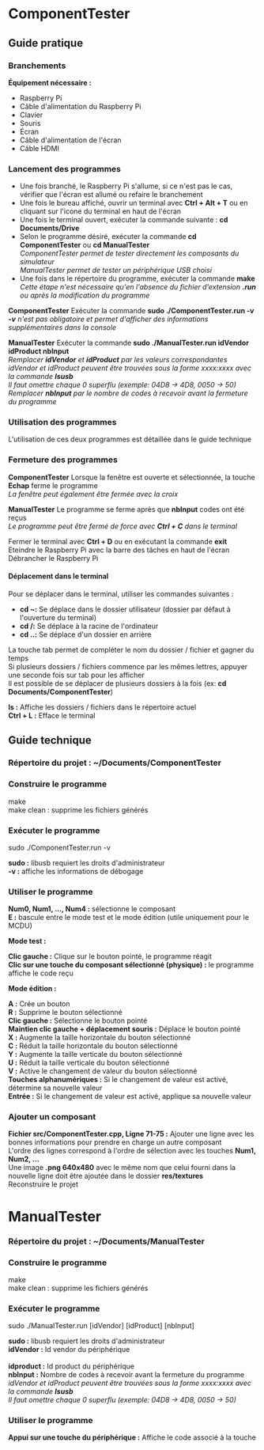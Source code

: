 
# ComponentTester

## Guide pratique

### Branchements

**Équipement nécessaire :**
- Raspberry Pi
- Câble d'alimentation du Raspberry Pi
- Clavier
- Souris
- Écran
- Câble d'alimentation de l'écran
- Câble HDMI

### Lancement des programmes

- Une fois branché, le Raspberry Pi s'allume, si ce n'est pas le cas, vérifier que l'écran est allumé ou refaire le branchement<br/>
- Une fois le bureau affiché, ouvrir un terminal avec **Ctrl + Alt + T** ou en cliquant sur l'icone du terminal en haut de l'écran<br/>
- Une fois le terminal ouvert, exécuter la commande suivante : **cd Documents/Drive**<br/>
- Selon le programme désiré, exécuter la commande **cd ComponentTester** ou **cd ManualTester**<br/>
*ComponentTester permet de tester directement les composants du simulateur*<br/>
*ManualTester permet de tester un périphérique USB choisi*<br/>
- Une fois dans le répertoire du programme, exécuter la commande **make**<br/>
*Cette étape n'est nécessaire qu'en l'absence du fichier d'extension **.run** ou après la modification du programme*<br/>

**ComponentTester**
Exécuter la commande **sudo ./ComponentTester.run -v**<br/>
***-v** n'est pas obligatoire et permet d'afficher des informations supplémentaires dans la console*<br/>

**ManualTester**
Exécuter la commande **sudo ./ManualTester.run idVendor idProduct nbInput**<br/>
*Remplacer **idVendor** et **idProduct** par les valeurs correspondantes*<br/>
*idVendor et idProduct peuvent être trouvées sous la forme xxxx:xxxx avec la commande **lsusb***<br/>
*Il faut omettre chaque 0 superflu (exemple: 04D8 -> 4D8, 0050 -> 50)*<br/>
*Remplacer **nbInput** par le nombre de codes à recevoir avant la fermeture du programme*<br/>

### Utilisation des programmes

L'utilisation de ces deux programmes est détaillée dans le guide technique<br/>

### Fermeture des programmes

**ComponentTester**
Lorsque la fenêtre est ouverte et sélectionnée, la touche **Echap** ferme le programme<br/>
*La fenêtre peut également être fermée avec la croix*<br/>

**ManualTester**
Le programme se ferme après que **nbInput** codes ont été reçus<br/>
*Le programme peut être fermé de force avec **Ctrl + C** dans le terminal*<br/>

Fermer le terminal avec **Ctrl + D** ou en exécutant la commande **exit**<br/>
Eteindre le Raspberry Pi avec la barre des tâches en haut de l'écran<br/>
Débrancher le Raspberry Pi<br/>

#### Déplacement dans le terminal

Pour se déplacer dans le terminal, utiliser les commandes suivantes :<br/>
- **cd ~:** Se déplace dans le dossier utilisateur (dossier par défaut à l'ouverture du terminal)<br/>
- **cd /:** Se déplace à la racine de l'ordinateur<br/>
- **cd ..:** Se déplace d'un dossier en arrière<br/>

La touche tab permet de compléter le nom du dossier / fichier et gagner du temps<br/>
Si plusieurs dossiers / fichiers commence par les mêmes lettres, appuyer une seconde fois sur tab pour les afficher<br/>
Il est possible de se déplacer de plusieurs dossiers à la fois (ex: **cd Documents/ComponentTester**)<br/>

**ls :** Affiche les dossiers / fichiers dans le répertoire actuel<br/>
**Ctrl + L :** Efface le terminal<br/>

## Guide technique

### Répertoire du projet : ~/Documents/ComponentTester

### Construire le programme

make<br/>
make clean : supprime les fichiers générés<br/>

### Exécuter le programme

sudo ./ComponentTester.run -v<br/>

**sudo :** libusb requiert les droits d'administrateur<br/>
**-v   :** affiche les informations de débogage<br/>

### Utiliser le programme

**Num0, Num1, ..., Num4 :** sélectionne le composant<br/>
**E :** bascule entre le mode test et le mode édition (utile uniquement pour le MCDU)<br/>

**Mode test :**

**Clic gauche :** Clique sur le bouton pointé, le programme réagit<br/>
**Clic sur une touche du composant sélectionné (physique) :** le programme affiche le code reçu<br/>

**Mode édition :**

**A :** Crée un bouton<br/>
**R :** Supprime le bouton sélectionné<br/>
**Clic gauche :** Sélectionne le bouton pointé<br/>
**Maintien clic gauche + déplacement souris :** Déplace le bouton pointé<br/>
**X :** Augmente la taille horizontale du bouton sélectionné<br/>
**C :** Réduit la taille horizontale du bouton sélectionné<br/>
**Y :** Augmente la taille verticale du bouton sélectionné<br/>
**U :** Réduit la taille verticale du bouton sélectionné<br/>
**V :** Active le changement de valeur du bouton sélectionné<br/>
**Touches alphanumériques :** Si le changement de valeur est activé, détermine sa nouvelle valeur<br/>
**Entrée :** Si le changement de valeur est activé, applique sa nouvelle valeur<br/>

### Ajouter un composant

**Fichier src/ComponentTester.cpp, Ligne 71-75 :** Ajouter une ligne avec les bonnes informations pour prendre en charge un autre composant<br/>
L'ordre des lignes correspond à l'ordre de sélection avec les touches **Num1, Num2, ...**<br/>
Une image **.png 640x480** avec le même nom que celui fourni dans la nouvelle ligne doit être ajoutée dans le dossier **res/textures**<br/>
Reconstruire le projet

# ManualTester

### Répertoire du projet : ~/Documents/ManualTester

### Construire le programme

make<br/>
make clean : supprime les fichiers générés<br/>

### Exécuter le programme

sudo ./ManualTester.run [idVendor] [idProduct] [nbInput]<br/>

**sudo :** libusb requiert les droits d'administrateur<br/>
**idVendor :** Id vendor du périphérique<br/><br/>
**idproduct :** Id product du périphérique<br/>
**nbInput :** Nombre de codes à recevoir avant la fermeture du programme<br/>
*idVendor et idProduct peuvent être trouvées sous la forme xxxx:xxxx avec la commande **lsusb***<br/>
*Il faut omettre chaque 0 superflu (exemple: 04D8 -> 4D8, 0050 -> 50)*<br/>

### Utiliser le programme

**Appui sur une touche du périphérique :** Affiche le code associé à la touche<br/>
